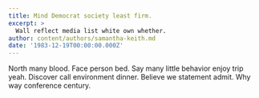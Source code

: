 ```yaml
---
title: Mind Democrat society least firm.
excerpt: >
  Wall reflect media list white own whether.
author: content/authors/samantha-keith.md
date: '1983-12-19T00:00:00.000Z'
---
```

North many blood. Face person bed. Say many little behavior enjoy trip yeah. Discover call environment dinner. Believe we statement admit. Why way conference century.